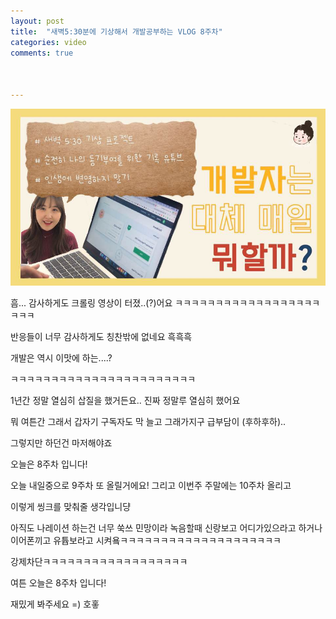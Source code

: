 ```yaml
---
layout: post
title:  "새벽5:30분에 기상해서 개발공부하는 VLOG 8주차"
categories: video 
comments: true



---
```


[![난생처음5:30AM](/assets/img/youtube/2020.jpg)](https://www.youtube.com/watch?v=PZ_ERmdy8nM)



흠... 감사하게도 크롤링 영상이 터졌..(?)어요 ㅋㅋㅋㅋㅋㅋㅋㅋㅋㅋㅋㅋㅋㅋㅋㅋㅋㅋㅋㅋㅋ

반응들이 너무 감사하게도 칭찬밖에 없네요 흑흑흑



개발은 역시 이맛에 하는....?

ㅋㅋㅋㅋㅋㅋㅋㅋㅋㅋㅋㅋㅋㅋㅋㅋㅋㅋㅋㅋㅋㅋㅋ

1년간 정말 열심히 삽질을 했거든요.. 진짜 정말루 열심히 했어요



뭐 여튼간 그래서 갑자기 구독자도 막 늘고 그래가지구 급부담이 (후하후하)..

그렇지만 하던건 마저해야죠



오늘은 8주차 입니다!

오늘 내일중으로 9주차 또 올릴거에요! 그리고 이번주 주말에는 10주차 올리고

이렇게 씽크를 맞춰줄 생각입니댱



아직도 나레이션 하는건 너무 쑥쓰 민망이라 녹음할때 신랑보고 어디가있으라고 하거나 이어폰끼고 유튭보라고 시켜욬ㅋㅋㅋㅋㅋㅋㅋㅋㅋㅋㅋㅋㅋㅋㅋㅋㅋㅋㅋㅋ

강제차단ㅋㅋㅋㅋㅋㅋㅋㅋㅋㅋㅋㅋㅋㅋㅋㅋㅋㅋ



여튼 오늘은 8주차 입니다!

재밌게 봐주세요 =) 호홓

